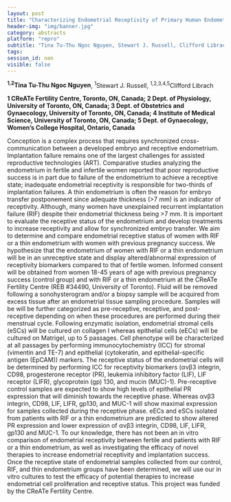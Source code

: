 ```yaml
---
layout: post
title: "Characterizing Endometrial Receptivity of Primary Human Endometrial Cells In Vitro from Women with Implantation Failure"
header-img: "img/banner.jpg"
category: abstracts
platform: "repro"
subtitle: "Tina Tu-Thu Ngoc Nguyen, Stewart J. Russell, Clifford Librach"
tags: 
session_id: nan
visible: false
---
```

**<sup>1,2</sup>Tina Tu-Thu Ngoc Nguyen**, <sup>1</sup>Stewart J. Russell, <sup>1,2,3,4,5</sup>Clifford Librach

__1 CReATe Fertility Centre, Toronto, ON, Canada; 2 Dept. of Physiology, University of Toronto, ON, Canada; 3 Dept. of Obstetrics and Gynaecology, University of Toronto, ON, Canada; 4 Institute of Medical Science, University of Toronto, ON, Canada; 5 Dept. of Gynaecology, Women’s College Hospital, Ontario, Canada__

Conception is a complex process that requires synchronized cross-communication between a developed embryo and receptive endometrium. Implantation failure remains one of the largest challenges for assisted reproductive technologies (ART). Comparative studies analyzing the endometrium in fertile and infertile women reported that poor reproductive success is in part due to failure of the endometrium to achieve a receptive state; inadequate endometrial receptivity is responsible for two-thirds of implantation failures. A thin endometrium is often the reason for embryo transfer postponement since adequate thickness (>7 mm) is an indicator of receptivity. Although, many women have unexplained recurrent implantation failure (RIF) despite their endometrial thickness being >7 mm. It is important to evaluate the receptive status of the endometrium and develop treatments to increase receptivity and allow for synchronized embryo transfer. We aim to determine and compare endometrial receptive status of women with RIF or a thin endometrium with women with previous pregnancy success. We hypothesize that the endometrium of women with RIF or a thin endometrium will be in an unreceptive state and display altered/abnormal expression of receptivity biomarkers compared to that of fertile women. Informed consent will be obtained from women 18-45 years of age with previous pregnancy success (control group) and with RIF or a thin endometrium at the CReATe Fertility Centre (REB #34490, University of Toronto). Fluid will be removed following a sonohysterogram and/or a biopsy sample will be acquired from excess tissue after an endometrial tissue sampling procedure. Samples will be will be further categorized as pre-receptive, receptive, and post-receptive depending on when these procedures are performed during their menstrual cycle. Following enzymatic isolation, endometrial stromal cells (eSCs) will be cultured on collagen I whereas epithelial cells (eECs) will be cultured on Matrigel, up to 5 passages. Cell phenotype will be characterized at all passages by performing immunocytochemistry (ICC) for stromal (vimentin and TE-7) and epithelial (cytokeratin, and epithelial-specific antigen (EpCAM)) markers. The receptive status of the endometrial cells will be determined by performing ICC for receptivity biomarkers (ανβ3 integrin, CD98, progesterone receptor (PR), leukemia inhibitory factor (LIF), LIF receptor (LIFR), glycoprotein (gp) 130, and mucin (MUC)-1). Pre-receptive control samples are expected to show high levels of epithelial PR expression that will diminish towards the receptive phase. Whereas ανβ3 integrin, CD98, LIF, LIFR, gp130, and MUC-1 will show maximal expression for samples collected during the receptive phase. eECs and eSCs isolated from patients with RIF or a thin endometrium are predicted to show altered PR expression and lower expression of ανβ3 integrin, CD98, LIF, LIFR, gp130 and MUC-1. To our knowledge, there has not been an in vitro comparison of endometrial receptivity between fertile and patients with RIF or a thin endometrium, as well as investigating the efficacy of novel therapies to increase endometrial receptivity and implantation success. Once the receptive state of endometrial samples collected from our control, RIF, and thin endometrium groups have been determined, we will use our in vitro cultures to test the efficacy of potential therapies to increase endometrial cell proliferation and receptive status. This project was funded by the CReATe Fertility Centre.